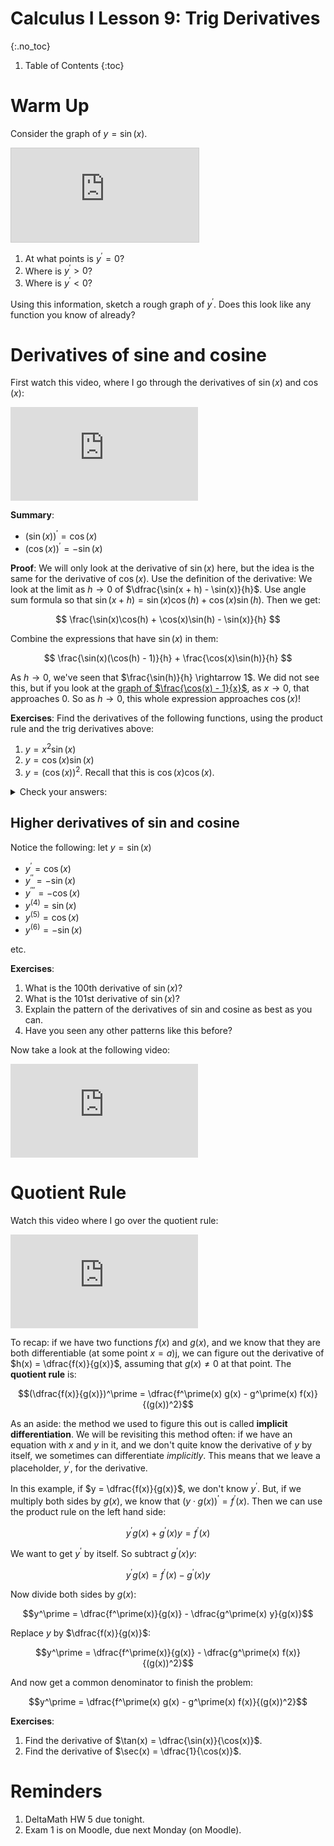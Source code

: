 # Calculus I Lesson 9: Trig Derivatives
{:.no_toc}

1. Table of Contents
{:toc}

# Warm Up

Consider the graph of $y = \sin(x)$.

<div class="desmos-container">
<iframe src="https://www.desmos.com/calculator/aezemybd2y?embed" style="border: 1px solid #ccc" frameborder=0></iframe>
</div>

1. At what points is $y^\prime = 0$?
2. Where is $y^\prime > 0$?
3. Where is $y^\prime < 0$?

Using this information, sketch a rough graph of $y^\prime$. Does this look like any function you know of already?

# Derivatives of sine and cosine

First watch this video, where I go through the derivatives of $\sin(x)$ and $\cos(x)$:

<div class="youtube-container">
<iframe src="https://www.youtube.com/embed/NWdc0-mUaWk" frameborder="0" allow="accelerometer; autoplay; clipboard-write; encrypted-media; gyroscope; picture-in-picture" allowfullscreen></iframe>
</div>

**Summary**:

* $(\sin(x))^\prime = \cos(x)$
* $(\cos(x))^\prime = -\sin(x)$

**Proof**: We will only look at the derivative of $\sin(x)$ here, but the idea is the same for the derivative of $\cos(x)$. Use the definition of the derivative: We look at the limit as $h \rightarrow 0$ of $\dfrac{\sin(x + h) - \sin(x)}{h}$. Use angle sum formula so that $\sin(x + h) = \sin(x)\cos(h) + \cos(x) \sin(h)$. Then we get:

$$
\frac{\sin(x)\cos(h) + \cos(x)\sin(h) - \sin(x)}{h}
$$

Combine the expressions that have $\sin(x)$ in them:

$$
\frac{\sin(x)(\cos(h) - 1)}{h}  + \frac{\cos(x)\sin(h)}{h}
$$

As $h \rightarrow 0$, we've seen that $\frac{\sin(h)}{h} \rightarrow 1$. We did not see this, but if you look at the [graph of $\frac{\cos(x) - 1}{x}$](https://www.desmos.com/calculator/8fxpeiubyh), as $x \rightarrow 0$, that approaches 0. So as $h \rightarrow 0$, this whole expression approaches $\cos(x)$!

**Exercises**: Find the derivatives of the following functions, using the product rule and the trig derivatives above:

1. $y = x^2 \sin(x)$
2. $y = \cos(x)\sin(x)$
3. $y = (\cos(x))^2$. Recall that this is $\cos(x)\cos(x)$.

<details>
<summary>Check your answers:</summary>
<ol>
<li>$2x\sin(x) + x^2 \cos(x)$</li>
<li>$-(\sin(x))^2 + (\cos(x))^2$, or $(\cos(x))^2 - (\sin(x))^2$</li>
<li>$-2\sin(x)\cos(x)$</li>
</ol>
</details>


## Higher derivatives of sin and cosine

Notice the following: let $y = \sin(x)$

* $y^\prime = \cos(x)$
* $y^{\prime\prime} = -\sin(x)$
* $y^{\prime\prime\prime} = -\cos(x)$
* $y^{(4)} = \sin(x)$
* $y^{(5)} = \cos(x)$
* $y^{(6)} = -\sin(x)$

etc.

**Exercises**:

1. What is the 100th derivative of $\sin(x)$?
2. What is the 101st derivative of $\sin(x)$?
3. Explain the pattern of the derivatives of sin and cosine as best as you can.
4. Have you seen any other patterns like this before?

Now take a look at the following video:

<div class="youtube-container">
<iframe src="https://www.youtube.com/embed/v3CnJ2O7hVA" frameborder="0" allow="accelerometer; autoplay; clipboard-write; encrypted-media; gyroscope; picture-in-picture" allowfullscreen></iframe>
</div>

# Quotient Rule

Watch this video where I go over the quotient rule:

<div class="youtube-container">
<iframe src="https://www.youtube.com/embed/MIRiVw-3VZk" frameborder="0" allow="accelerometer; autoplay; clipboard-write; encrypted-media; gyroscope; picture-in-picture" allowfullscreen></iframe>
</div>

To recap: if we have two functions $f(x)$ and $g(x)$, and we know that they are both differentiable (at some point $x = a$)j, we can figure out the derivative of $h(x) = \dfrac{f(x)}{g(x)}$, assuming that $g(x) \neq 0$ at that point. The **quotient rule** is:

$$(\dfrac{f(x)}{g(x)})^\prime = \dfrac{f^\prime(x) g(x) - g^\prime(x) f(x)}{(g(x))^2}$$

As an aside: the method we used to figure this out is called **implicit differentiation**. We will be revisiting this method often: if we have an equation with $x$ and $y$ in it, and we don't quite know the derivative of $y$ by itself, we sometimes can differentiate *implicitly*. This means that we leave a placeholder, $y^\prime$, for the derivative.

In this example, if $y = \dfrac{f(x)}{g(x)}$, we don't know $y^\prime$. But, if we multiply both sides by $g(x)$, we know that $(y\cdot g(x))^\prime = f^\prime(x)$. Then we can use the product rule on the left hand side:

$$y^\prime g(x) + g^\prime(x) y = f^\prime(x)$$

We want to get $y^\prime$ by itself. So subtract $g^\prime(x) y$:

$$y^\prime g(x) = f^\prime(x) - g^\prime(x)y$$

Now divide both sides by $g(x)$:

$$y^\prime = \dfrac{f^\prime(x)}{g(x)} - \dfrac{g^\prime(x) y}{g(x)}$$

Replace $y$ by $\dfrac{f(x)}{g(x)}$:

$$y^\prime = \dfrac{f^\prime(x)}{g(x)} - \dfrac{g^\prime(x) f(x)}{(g(x))^2}$$

And now get a common denominator to finish the problem:

$$y^\prime = \dfrac{f^\prime(x) g(x) - g^\prime(x) f(x)}{(g(x))^2}$$

**Exercises**:

1. Find the derivative of $\tan(x) = \dfrac{\sin(x)}{\cos(x)}$.
2. Find the derivative of $\sec(x) = \dfrac{1}{\cos(x)}$.

# Reminders

1. DeltaMath HW 5 due tonight.
2. Exam 1 is on Moodle, due next Monday (on Moodle).
